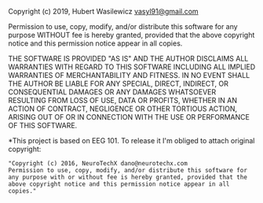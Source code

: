 Copyright (c) 2019, Hubert Wasilewicz <vasyl91@gmail.com>

Permission to use, copy, modify, and/or distribute this software for any purpose WITHOUT fee is hereby granted, provided that the above copyright notice and this permission notice appear in all copies.

THE SOFTWARE IS PROVIDED "AS IS" AND THE AUTHOR DISCLAIMS ALL WARRANTIES WITH REGARD TO THIS SOFTWARE INCLUDING ALL IMPLIED WARRANTIES OF MERCHANTABILITY AND FITNESS. IN NO EVENT SHALL THE AUTHOR BE LIABLE FOR ANY SPECIAL, DIRECT, INDIRECT, OR CONSEQUENTIAL DAMAGES OR ANY DAMAGES WHATSOEVER RESULTING FROM LOSS OF USE, DATA OR PROFITS, WHETHER IN AN ACTION OF CONTRACT, NEGLIGENCE OR OTHER TORTIOUS ACTION, ARISING OUT OF OR IN CONNECTION WITH THE USE OR PERFORMANCE OF THIS SOFTWARE.


*This project is based on EEG 101. To release it I'm obliged to attach original copyright: 

	"Copyright (c) 2016, NeuroTechX dano@neurotechx.com
	Permission to use, copy, modify, and/or distribute this software for any purpose with or without fee is hereby granted, provided that the above copyright notice and this permission notice appear in all copies."

